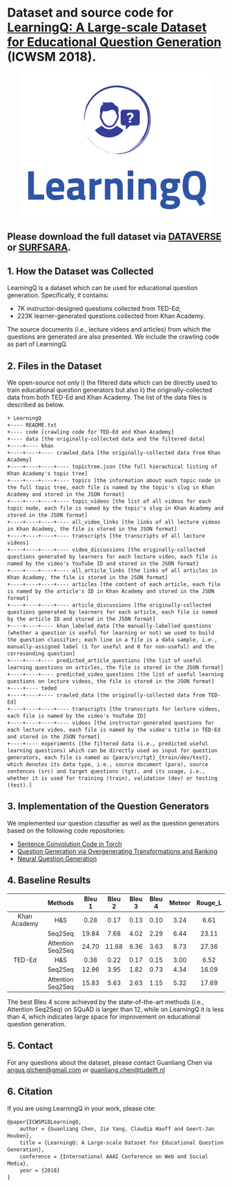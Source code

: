 # Dataset and source code for [LearningQ: A Large-scale Dataset for Educational Question Generation](./ICWSM2018_LearningQ_preprint.pdf) (ICWSM 2018).

<p align="center"> 
<img src="./LearningQ_Logo.png">
</p>

## Please download the full dataset via [DATAVERSE](https://dataverse.mpi-sws.org/dataverse/icwsm18) or [SURFSARA](https://surfdrive.surf.nl/files/index.php/s/fmVNjwdauXMIdcr).

## 1. How the Dataset was Collected
LearningQ is a dataset which can be used for educational question generation. Specifically, it contains:

* 7K instructor-designed questions collected from TED-Ed;
* 223K learner-generated questions collected from Khan Academy.

The source documents (i.e., lecture videos and articles) from which the questions are generated are also presented. We include the crawling code as part of LearningQ.

## 2. Files in the Dataset
We open-source not only i) the filtered data which can be directly used to train educational question generators but also ii) the originally-collected data from both TED-Ed and Khan Academy. The list of the data files is described as below.

```
+ LearningQ
+---- README.txt
+---- code [crawling code for TED-Ed and Khan Academy]
+---- data [the originally-collected data and the filtered data]
+----+---- khan
+----+----+---- crawled_data [the originally-collected data from Khan Academy]
+----+----+----+---- topictree.json [the full hierachical listing of Khan Academy's topic tree]
+----+----+----+---- topics [the information about each topic node in the full topic tree, each file is named by the topic's slug in Khan Academy and stored in the JSON format]
+----+----+----+---- topic_videos [the list of all videos for each topic node, each file is named by the topic's slug in Khan Academy and stored in the JSON format]
+----+----+----+---- all_video_links [the links of all lecture videos in Khan Academy, the file is stored in the JSON format]
+----+----+----+---- transcripts [the transcripts of all lecture videos]
+----+----+----+---- video_discussions [the originally-collected questions generated by learners for each lecture video, each file is named by the video's YouTube ID and stored in the JSON format]
+----+----+----+---- all_article_links [the links of all articles in Khan Academy, the file is stored in the JSON format]
+----+----+----+---- articles [the content of each article, each file is named by the article's ID in Khan Academy and stored in the JSON format]
+----+----+----+---- article_discussions [the originally-collected questions generated by learners for each article, each file is named by the article ID and stored in the JSON format]
+----+----+---- khan_labeled_data [the manually-labelled questions (whether a question is useful for learning or not) we used to build the question classifier; each line in a file is a data sample, i.e., manually-assigned label (1 for useful and 0 for non-useful) and the corresonding question]
+----+----+---- predicted_article_questions [the list of useful learning questions on articles, the file is stored in the JSON format]
+----+----+---- predicted_video_questions [the list of useful learning questions on lecture videos, the file is stored in the JSON format]
+----+---- teded
+----+----+---- crawled_data [the originally-collected data from TED-Ed]
+----+----+----+---- transcripts [the transcripts for lecture videos, each file is named by the video's YouTube ID]
+----+----+----+---- videos [the instructor-generated questions for each lecture video, each file is named by the video's title in TED-Ed and stored in the JSON format]
+----+---- experiments [the filtered data (i.e., predicted useful learning questions) which can be directly used as input for question generators, each file is named as {para/src/tgt}_{train/dev/test}, which denotes its data type, i.e., source document (para), source sentences (src) and target questions (tgt), and its usage, i.e., whether it is used for training (train), validation (dev) or testing (test).]
```

## 3. Implementation of the Question Generators
We implemented our question classifier as well as the question generators based on the following code repositories:
* [Sentence Convolution Code in Torch](https://github.com/harvardnlp/sent-conv-torch)
* [Question Generation via Overgenerating Transformations and Ranking](http://www.cs.cmu.edu/~ark/mheilman/questions/)
* [Neural Question Generation](https://github.com/xinyadu/nqg)

## 4. Baseline Results
|              |      Methods      | Bleu 1 | Bleu 2 | Bleu 3 | Bleu 4 | Meteor | Rouge_L |
|:------------:|:-----------------:|:------:|:------:|:------:|:------:|:------:|:-------:|
| Khan Academy |        H&S        |  0.28  |  0.17  |  0.13  |  0.10  |  3.24  |   6.61  |
|              |      Seq2Seq      |  19.84 |  7.68  |  4.02  |  2.29  |  6.44  |  23.11  |
|              | Attention Seq2Seq |  24.70 |  11.68 |  6.36  |  3.63  |  8.73  |  27.36  |
|    TED-Ed    |        H&S        |  0.38  |  0.22  |  0.17  |  0.15  |  3.00  |   6.52  |
|              |      Seq2Seq      |  12.96 |  3.95  |  1.82  |  0.73  |  4.34  |  16.09  |
|              | Attention Seq2Seq |  15.83 |  5.63  |  2.63  |  1.15  |  5.32  |  17.69  |

The best Bleu 4 score achieved by the state-of-the-art methods (i.e., Attention Seq2Seq) on SQuAD is larger than 12, while on LearningQ it is less than 4, which indicates large space for improvement on educational question generation.

## 5. Contact
For any questions about the dataset, please contact Guanliang Chen via angus.glchen@gmail.com or guanliang.chen@tudelft.nl

## 6. Citation
If you are using LearningQ in your work, please cite:
```
@paper{ICWSM18LearningQ,
	author = {Guanliang Chen, Jie Yang, Claudia Hauff and Geert-Jan Houben},
	title = {LearningQ: A Large-scale Dataset for Educational Question Generation},
	conference = {International AAAI Conference on Web and Social Media},
	year = {2018}
}
```


